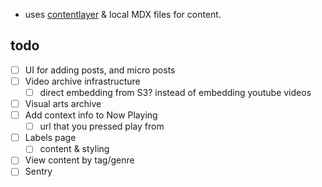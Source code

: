- uses [contentlayer](https://www.contentlayer.dev/) & local MDX files for content.

## todo
- [ ] UI for adding posts, and micro posts
- [ ] Video archive infrastructure
  - [ ] direct embedding from S3? instead of embedding youtube videos
- [ ] Visual arts archive
- [ ] Add context info to Now Playing
  - [ ] url that you pressed play from
- [ ] Labels page
  - [ ] content & styling
- [ ] View content by tag/genre
- [ ] Sentry